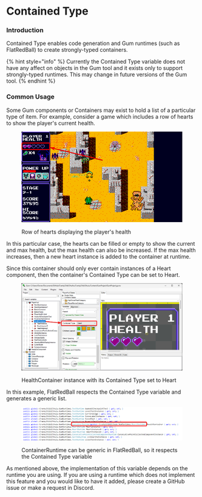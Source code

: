 # Contained Type

### Introduction

Contained Type enables code generation and Gum runtimes (such as FlatRedBall) to create strongly-typed containers.

{% hint style="info" %}
Currently the Contained Type variable does not have any affect on objects in the Gum tool and it exists only to support strongly-typed runtimes. This may change in future versions of the Gum tool.
{% endhint %}

### Common Usage

Some Gum components or Containers may exist to hold a list of a particular type of item. For example, consider a game which includes a row of hearts to show the player's current health.

<figure><img src="../../../.gitbook/assets/29_05 21 54.png" alt=""><figcaption><p>Row of hearts displaying the player's health</p></figcaption></figure>

In this particular case, the hearts can be filled or empty to show the current and max health, but the max health can also be increased. If the max health increases, then a new heart instance is added to the container at runtime.

Since this container should only ever contain instances of a Heart component, then the container's Contained Type can be set to Heart.

<figure><img src="../../../.gitbook/assets/image (2).png" alt=""><figcaption><p>HealthContainer instance with its Contained Type set to Heart</p></figcaption></figure>

In this example, FlatRedBall respects the Contained Type variable and generates a generic list.

<figure><img src="../../../.gitbook/assets/image (1) (1).png" alt=""><figcaption><p>ContainerRuntime can be generic in FlatRedBall, so it respects the Contained Type variable</p></figcaption></figure>

As mentioned above, the implementation of this variable depends on the runtime you are using. If you are using a runtime which does not implement this feature and you would like to have it added, please create a GitHub issue or make a request in Discord.
